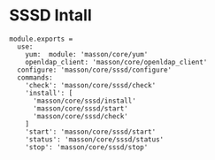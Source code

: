 
# SSSD Intall

    module.exports =
      use:
        yum:  module: 'masson/core/yum'
        openldap_client: 'masson/core/openldap_client'
      configure: 'masson/core/sssd/configure'
      commands:
        'check': 'masson/core/sssd/check'
        'install': [
          'masson/core/sssd/install'
          'masson/core/sssd/start'
          'masson/core/sssd/check'
        ]
        'start': 'masson/core/sssd/start'
        'status': 'masson/core/sssd/status'
        'stop': 'masson/core/sssd/stop'
